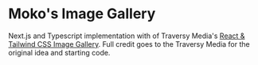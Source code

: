 # Moko's Image Gallery 

Next.js and Typescript implementation with of Traversy Media's [React & Tailwind CSS Image Gallery](https://www.youtube.com/watch?v=FiGmAI5e91M). Full credit goes to the Traversy Media for the original idea and starting code. 